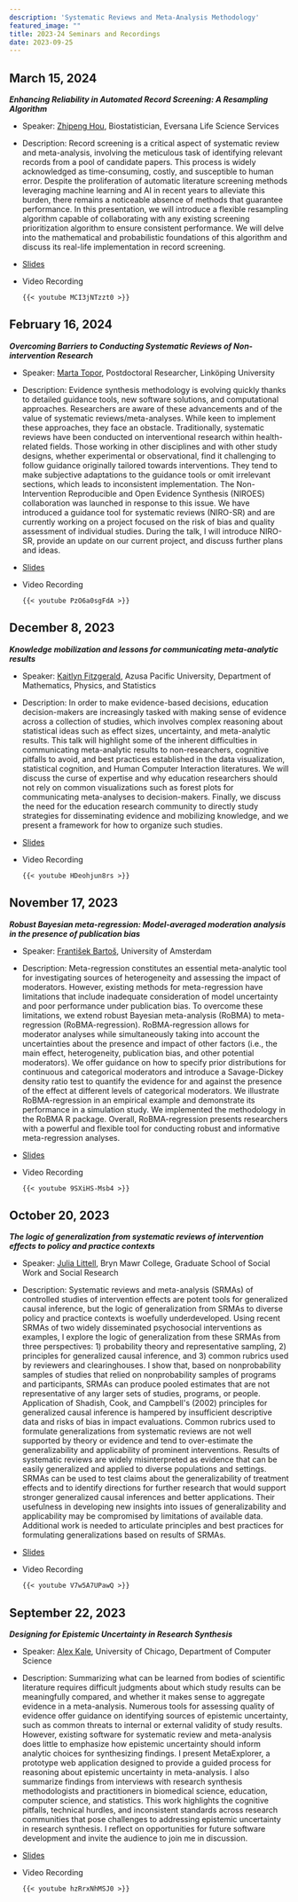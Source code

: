 ```yaml
---
description: 'Systematic Reviews and Meta-Analysis Methodology'
featured_image: ""
title: 2023-24 Seminars and Recordings
date: 2023-09-25
---
```

## March 15, 2024

***Enhancing Reliability in Automated Record Screening: A Resampling Algorithm***

- Speaker: [Zhipeng Hou](https://www.linkedin.com/in/zhipenghou/), Biostatistician, Eversana Life Science Services

- Description: Record screening is a critical aspect of systematic review and meta-analysis, involving the meticulous task of identifying relevant records from a pool of candidate papers. This process is widely acknowledged as time-consuming, costly, and susceptible to human error. Despite the proliferation of automatic literature screening methods leveraging machine learning and AI in recent years to alleviate this burden, there remains a noticeable absence of methods that guarantee performance. In this presentation, we will introduce a flexible resampling algorithm capable of collaborating with any existing screening prioritization algorithm to ensure consistent performance. We will delve into the mathematical and probabilistic foundations of this algorithm and discuss its real-life implementation in record screening.

-   [Slides](../seminar_20_automated_screening.pdf)

-   Video Recording

        {{< youtube MCI3jNTzzt0 >}}

## February 16, 2024

***Overcoming Barriers to Conducting Systematic Reviews of Non-intervention Research***

-   Speaker: [Marta Topor](https://orcid.org/0000-0003-3761-392X), Postdoctoral Researcher, Linköping University

-   Description: Evidence synthesis methodology is evolving quickly thanks to detailed guidance tools, new software solutions, and computational approaches. Researchers are aware of these advancements and of the value of systematic reviews/meta-analyses. While keen to implement these approaches, they face an obstacle. Traditionally, systematic reviews have been conducted on interventional research within health-related fields. Those working in other disciplines and with other study designs, whether experimental or observational, find it challenging to follow guidance originally tailored towards interventions. They tend to make subjective adaptations to the guidance tools or omit irrelevant sections, which leads to inconsistent implementation. The Non-Intervention Reproducible and Open Evidence Synthesis (NIROES) collaboration was launched in response to this issue. We have introduced a guidance tool for systematic reviews (NIRO-SR) and are currently working on a project focused on the risk of bias and quality assessment of individual studies. During the talk, I will introduce NIRO-SR, provide an update on our current project, and discuss further plans and ideas.

-   [Slides](../seminar_19_nonintervention.pdf)

-   Video Recording

        {{< youtube PzO6a0sgFdA >}}

## December 8, 2023

***Knowledge mobilization and lessons for communicating meta-analytic results***

-   Speaker: [Kaitlyn Fitzgerald](https://www.apu.edu/clas/faculty/kfitzgerald/), Azusa Pacific University, Department of Mathematics, Physics, and Statistics

-   Description: In order to make evidence-based decisions, education decision-makers are increasingly tasked with making sense of evidence across a collection of studies, which involves complex reasoning about statistical ideas such as effect sizes, uncertainty, and meta-analytic results. This talk will highlight some of the inherent difficulties in communicating meta-analytic results to non-researchers, cognitive pitfalls to avoid, and best practices established in the data visualization, statistical cognition, and Human Computer Interaction literatures. We will discuss the curse of expertise and why education researchers should not rely on common visualizations such as forest plots for communicating meta-analyses to decision-makers. Finally, we discuss the need for the education research community to directly study strategies for disseminating evidence and mobilizing knowledge, and we present a framework for how to organize such studies.

-   [Slides](../seminar_18_knowledge_mobilization.pdf)

-   Video Recording

        {{< youtube HDeohjun8rs >}}

## November 17, 2023

***Robust Bayesian meta-regression: Model-averaged moderation analysis in the presence of publication bias***

-   Speaker: [František Bartoš](https://www.frantisek-bartos.info/), University of Amsterdam

-   Description: Meta-regression constitutes an essential meta-analytic tool for investigating sources of heterogeneity and assessing the impact of moderators. However, existing methods for meta-regression have limitations that include inadequate consideration of model uncertainty and poor performance under publication bias. To overcome these limitations, we extend robust Bayesian meta-analysis (RoBMA) to meta-regression (RoBMA-regression). RoBMA-regression allows for moderator analyses while simultaneously taking into account the uncertainties about the presence and impact of other factors (i.e., the main effect, heterogeneity, publication bias, and other potential moderators). We offer guidance on how to specify prior distributions for continuous and categorical moderators and introduce a Savage-Dickey density ratio test to quantify the evidence for and against the presence of the effect at different levels of categorical moderators. We illustrate RoBMA-regression in an empirical example and demonstrate its performance in a simulation study. We implemented the methodology in the RoBMA R package. Overall, RoBMA-regression presents researchers with a powerful and flexible tool for conducting robust and informative meta-regression analyses.

-   [Slides](../seminar_17_ROBMA.pdf)

-   Video Recording

        {{< youtube 9SXiHS-Msb4 >}}

## October 20, 2023

***The logic of generalization from systematic reviews of intervention effects to policy and practice contexts***

-   Speaker: [Julia Littell](https://www.brynmawr.edu/inside/people/julia-h-littell), Bryn Mawr College, Graduate School of Social Work and Social Research

-   Description: Systematic reviews and meta-analysis (SRMAs) of controlled studies of intervention effects are potent tools for generalized causal inference, but the logic of generalization from SRMAs to diverse policy and practice contexts is woefully underdeveloped. Using recent SRMAs of two widely disseminated psychosocial interventions as examples, I explore the logic of generalization from these SRMAs from three perspectives: 1) probability theory and representative sampling, 2) principles for generalized causal inference, and 3) common rubrics used by reviewers and clearinghouses. I show that, based on nonprobability samples of studies that relied on nonprobability samples of programs and participants, SRMAs can produce pooled estimates that are not representative of any larger sets of studies, programs, or people. Application of Shadish, Cook, and Campbell's (2002) principles for generalized causal inference is hampered by insufficient descriptive data and risks of bias in impact evaluations. Common rubrics used to formulate generalizations from systematic reviews are not well supported by theory or evidence and tend to over-estimate the generalizability and applicability of prominent interventions. Results of systematic reviews are widely misinterpreted as evidence that can be easily generalized and applied to diverse populations and settings. SRMAs can be used to test claims about the generalizability of treatment effects and to identify directions for further research that would support stronger generalized causal inferences and better applications. Their usefulness in developing new insights into issues of generalizability and applicability may be compromised by limitations of available data. Additional work is needed to articulate principles and best practices for formulating generalizations based on results of SRMAs.

-   [Slides](../seminar_16_generalization.pdf)

-   Video Recording

        {{< youtube V7w5A7UPawQ >}}

## September 22, 2023

***Designing for Epistemic Uncertainty in Research Synthesis***

-   Speaker: [Alex Kale](https://cs.uchicago.edu/people/alex-kale/), University of Chicago, Department of Computer Science

-   Description: Summarizing what can be learned from bodies of scientific literature requires difficult judgments about which study results can be meaningfully compared, and whether it makes sense to aggregate evidence in a meta-analysis. Numerous tools for assessing quality of evidence offer guidance on identifying sources of epistemic uncertainty, such as common threats to internal or external validity of study results. However, existing software for systematic review and meta-analysis does little to emphasize how epistemic uncertainty should inform analytic choices for synthesizing findings. I present MetaExplorer, a prototype web application designed to provide a guided process for reasoning about epistemic uncertainty in meta-analysis. I also summarize findings from interviews with research synthesis methodologists and practitioners in biomedical science, education, computer science, and statistics. This work highlights the cognitive pitfalls, technical hurdles, and inconsistent standards across research communities that pose challenges to addressing epistemic uncertainty in research synthesis. I reflect on opportunities for future software development and invite the audience to join me in discussion.

-   [Slides](../seminar_15_metaexplorer.pdf)

-   Video Recording

        {{< youtube hzRrxNhMSJ0 >}}

